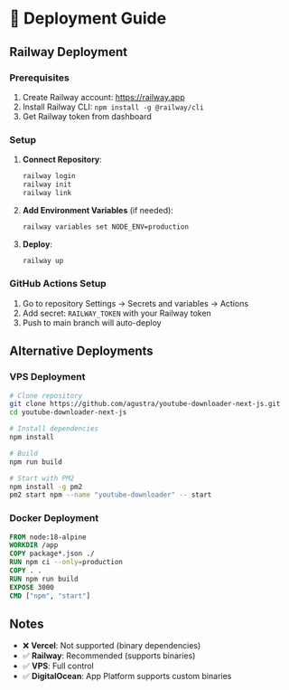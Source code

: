 # 🚀 Deployment Guide

## Railway Deployment

### Prerequisites
1. Create Railway account: https://railway.app
2. Install Railway CLI: `npm install -g @railway/cli`
3. Get Railway token from dashboard

### Setup
1. **Connect Repository**:
   ```bash
   railway login
   railway init
   railway link
   ```

2. **Add Environment Variables** (if needed):
   ```bash
   railway variables set NODE_ENV=production
   ```

3. **Deploy**:
   ```bash
   railway up
   ```

### GitHub Actions Setup
1. Go to repository Settings → Secrets and variables → Actions
2. Add secret: `RAILWAY_TOKEN` with your Railway token
3. Push to main branch will auto-deploy

## Alternative Deployments

### VPS Deployment
```bash
# Clone repository
git clone https://github.com/agustra/youtube-downloader-next-js.git
cd youtube-downloader-next-js

# Install dependencies
npm install

# Build
npm run build

# Start with PM2
npm install -g pm2
pm2 start npm --name "youtube-downloader" -- start
```

### Docker Deployment
```dockerfile
FROM node:18-alpine
WORKDIR /app
COPY package*.json ./
RUN npm ci --only=production
COPY . .
RUN npm run build
EXPOSE 3000
CMD ["npm", "start"]
```

## Notes
- ❌ **Vercel**: Not supported (binary dependencies)
- ✅ **Railway**: Recommended (supports binaries)
- ✅ **VPS**: Full control
- ✅ **DigitalOcean**: App Platform supports custom binaries